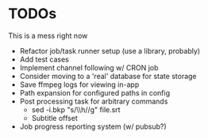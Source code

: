 # TODOs

This is a mess right now

* Refactor job/task runner setup (use a library, probably)
* Add test cases
* Implement channel following w/ CRON job
* Consider moving to a 'real' database for state storage
* Save ffmpeg logs for viewing in-app
* Path expansion for configured paths in config
* Post processing task for arbitrary commands
  * sed -i.bkp "s/\\\h//g" file.srt
  * Subtitle offset
* Job progress reporting system (w/ pubsub?)